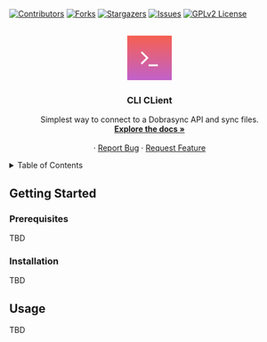 <a id="readme-top"></a>

<!-- PROJECT SHIELDS -->
[![Contributors][contributors-shield]][contributors-url]
[![Forks][forks-shield]][forks-url]
[![Stargazers][stars-shield]][stars-url]
[![Issues][issues-shield]][issues-url]
[![GPLv2 License][license-shield]][license-url]

<!-- PROJECT LOGO -->
<br />
<div align="center">
  <a href="https://github.com/dobrasync/client-cli">
    <img src="docs/assets/logo.png" alt="Logo" width="80" height="80">
  </a>

  <h3 align="center">CLI CLient</h3>

  <p align="center">
    Simplest way to connect to a Dobrasync API and sync files.
    <br />
    <a href="https://github.com/dobrasync/client-cli/docs/user"><strong>Explore the docs »</strong></a>
    <br />
    <br />
    ·
    <a href="https://github.com/Dobrasync/cli/issues/new?assignees=&labels=&projects=&template=bug_report.md&title=">Report Bug</a>
    ·
    <a href="https://github.com/Dobrasync/cli/issues/new?assignees=&labels=&projects=&template=feature_request.md&title=">Request Feature</a>
  </p>
</div>


<!-- TABLE OF CONTENTS -->
<details>
  <summary>Table of Contents</summary>
  <ol>
    <li>
      <a href="#getting-started">Getting Started</a>
      <ul>
        <li><a href="#prerequisites">Prerequisites</a></li>
        <li><a href="#installation">Installation</a></li>
      </ul>
    </li>
    <li><a href="#usage">Usage</a></li>
  </ol>
</details>

<!-- GETTING STARTED -->
## Getting Started

### Prerequisites

TBD

### Installation

TBD


<!-- USAGE EXAMPLES -->
## Usage

TBD




<!-- REFLINK -->
[contributors-shield]: https://img.shields.io/github/contributors/dobrasync/client-cli.svg?style=for-the-badge
[contributors-url]: https://github.com/dobrasync/client-cli/graphs/contributors
[forks-shield]: https://img.shields.io/github/forks/dobrasync/client-cli.svg?style=for-the-badge
[forks-url]: https://github.com/dobrasync/client-cli/network/members
[stars-shield]: https://img.shields.io/github/stars/dobrasync/client-cli.svg?style=for-the-badge
[stars-url]: https://github.com/dobrasync/client-cli/stargazers
[issues-shield]: https://img.shields.io/github/issues/dobrasync/client-cli.svg?style=for-the-badge
[issues-url]: https://github.com/dobrasync/client-cli/issues
[license-shield]: https://img.shields.io/github/license/dobrasync/client-cli.svg?style=for-the-badge
[license-url]: https://github.com/dobrasync/client-cli/blob/main/LICENSE.txt

